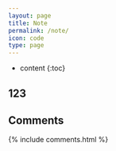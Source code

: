 ```yaml
---
layout: page
title: Note
permalink: /note/
icon: code
type: page
---
```


* content
{:toc}

## 123

## Comments
{% include comments.html %}
